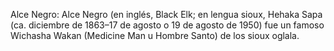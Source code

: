 Alce Negro: Alce Negro (en inglés, Black Elk; en lengua sioux, Hehaka Sapa (ca. diciembre de 1863–17 de agosto o 19 de agosto de 1950) fue un famoso Wichasha Wakan (Medicine Man u Hombre Santo) de los sioux oglala.
